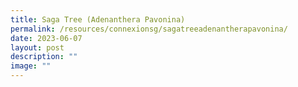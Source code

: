 ```yaml
---
title: Saga Tree (Adenanthera Pavonina)
permalink: /resources/connexionsg/sagatreeadenantherapavonina/
date: 2023-06-07
layout: post
description: ""
image: ""
---
```

